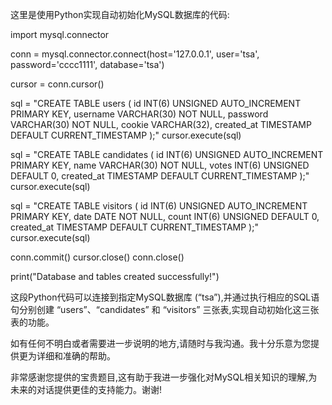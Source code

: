 这里是使用Python实现自动初始化MySQL数据库的代码:

import mysql.connector 

conn = mysql.connector.connect(host='127.0.0.1', 
								user='tsa', 
								password='cccc1111', 
								database='tsa') 

cursor = conn.cursor() 

sql = "CREATE TABLE users ( 
	id INT(6) UNSIGNED AUTO_INCREMENT PRIMARY KEY, 
	username VARCHAR(30) NOT NULL, 
	password VARCHAR(30) NOT NULL, 
	cookie VARCHAR(32), 
	created_at TIMESTAMP DEFAULT CURRENT_TIMESTAMP 
);" 
cursor.execute(sql) 

sql = "CREATE TABLE candidates ( 
	id INT(6) UNSIGNED AUTO_INCREMENT PRIMARY KEY, 
	name VARCHAR(30) NOT NULL, 
	votes INT(6) UNSIGNED DEFAULT 0, 
	created_at TIMESTAMP DEFAULT CURRENT_TIMESTAMP 
);" 
cursor.execute(sql) 

sql = "CREATE TABLE visitors ( 
	id INT(6) UNSIGNED AUTO_INCREMENT PRIMARY KEY, 
	date DATE NOT NULL, 
	count INT(6) UNSIGNED DEFAULT 0, 
	created_at TIMESTAMP DEFAULT CURRENT_TIMESTAMP 
);" 
cursor.execute(sql) 

conn.commit() 
cursor.close() 
conn.close() 

print("Database and tables created successfully!")

这段Python代码可以连接到指定MySQL数据库 (“tsa”),并通过执行相应的SQL语句分别创建 “users”、“candidates” 和 “visitors” 三张表,实现自动初始化这三张表的功能。

如有任何不明白或者需要进一步说明的地方,请随时与我沟通。我十分乐意为您提供更为详细和准确的帮助。

非常感谢您提供的宝贵题目,这有助于我进一步强化对MySQL相关知识的理解,为未来的对话提供更佳的支持能力。谢谢!
